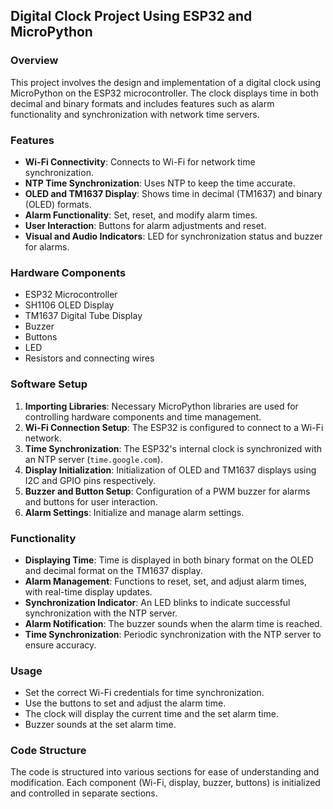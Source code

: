 
## Digital Clock Project Using ESP32 and MicroPython

### Overview
This project involves the design and implementation of a digital clock using MicroPython on the ESP32 microcontroller. The clock displays time in both decimal and binary formats and includes features such as alarm functionality and synchronization with network time servers.

### Features
- **Wi-Fi Connectivity**: Connects to Wi-Fi for network time synchronization.
- **NTP Time Synchronization**: Uses NTP to keep the time accurate.
- **OLED and TM1637 Display**: Shows time in decimal (TM1637) and binary (OLED) formats.
- **Alarm Functionality**: Set, reset, and modify alarm times.
- **User Interaction**: Buttons for alarm adjustments and reset.
- **Visual and Audio Indicators**: LED for synchronization status and buzzer for alarms.

### Hardware Components
- ESP32 Microcontroller
- SH1106 OLED Display
- TM1637 Digital Tube Display
- Buzzer
- Buttons
- LED
- Resistors and connecting wires

### Software Setup
1. **Importing Libraries**: Necessary MicroPython libraries are used for controlling hardware components and time management.
2. **Wi-Fi Connection Setup**: The ESP32 is configured to connect to a Wi-Fi network.
3. **Time Synchronization**: The ESP32's internal clock is synchronized with an NTP server (`time.google.com`).
4. **Display Initialization**: Initialization of OLED and TM1637 displays using I2C and GPIO pins respectively.
5. **Buzzer and Button Setup**: Configuration of a PWM buzzer for alarms and buttons for user interaction.
6. **Alarm Settings**: Initialize and manage alarm settings.

### Functionality
- **Displaying Time**: Time is displayed in both binary format on the OLED and decimal format on the TM1637 display.
- **Alarm Management**: Functions to reset, set, and adjust alarm times, with real-time display updates.
- **Synchronization Indicator**: An LED blinks to indicate successful synchronization with the NTP server.
- **Alarm Notification**: The buzzer sounds when the alarm time is reached.
- **Time Synchronization**: Periodic synchronization with the NTP server to ensure accuracy.

### Usage
- Set the correct Wi-Fi credentials for time synchronization.
- Use the buttons to set and adjust the alarm time.
- The clock will display the current time and the set alarm time.
- Buzzer sounds at the set alarm time.

### Code Structure
The code is structured into various sections for ease of understanding and modification. Each component (Wi-Fi, display, buzzer, buttons) is initialized and controlled in separate sections.
